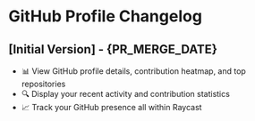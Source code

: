 # GitHub Profile Changelog

## [Initial Version] - {PR_MERGE_DATE}

- 📊 View GitHub profile details, contribution heatmap, and top repositories
- 🔍 Display your recent activity and contribution statistics
- 📈 Track your GitHub presence all within Raycast
